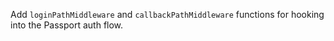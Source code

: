 Add `loginPathMiddleware` and `callbackPathMiddleware` functions for hooking into the Passport auth flow.
